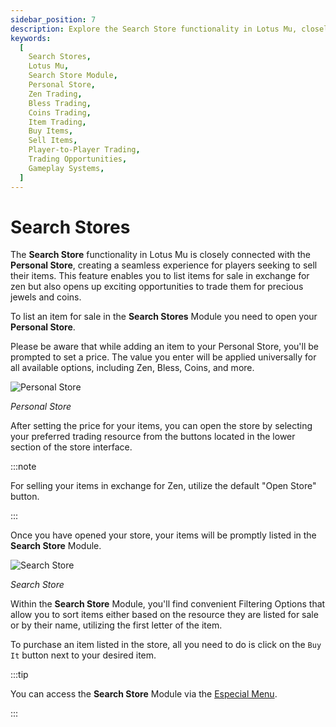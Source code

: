 ```yaml
---
sidebar_position: 7
description: Explore the Search Store functionality in Lotus Mu, closely connected with the Personal Store, creating a seamless experience for players seeking to sell their items. Learn how to list items for sale, set prices universally, and open your store for exciting opportunities to trade items for precious jewels and coins. Utilize the Search Store Module to conveniently filter and purchase items from other players. Access the Search Store Module via the Especial Menu for a streamlined trading experience.
keywords:
  [
    Search Stores,
    Lotus Mu,
    Search Store Module,
    Personal Store,
    Zen Trading,
    Bless Trading,
    Coins Trading,
    Item Trading,
    Buy Items,
    Sell Items,
    Player-to-Player Trading,
    Trading Opportunities,
    Gameplay Systems,
  ]
---
```


# Search Stores

The **Search Store** functionality in Lotus Mu is closely connected with the **Personal Store**, creating a seamless experience for players seeking to sell their items. This feature enables you to list items for sale in exchange for zen but also opens up exciting opportunities to trade them for precious jewels and coins.

To list an item for sale in the **Search Stores** Module you need to open your **Personal Store**.

Please be aware that while adding an item to your Personal Store, you'll be prompted to set a price. The value you enter will be applied universally for all available options, including Zen, Bless, Coins, and more.

![Personal Store](/img/client-features/personal-store.jpg)

_Personal Store_

After setting the price for your items, you can open the store by selecting your preferred trading resource from the buttons located in the lower section of the store interface.

:::note

For selling your items in exchange for Zen, utilize the default "Open Store" button.

:::

Once you have opened your store, your items will be promptly listed in the **Search Store** Module.

![Search Store](/img/client-features/search-store.jpg)

_Search Store_

Within the **Search Store** Module, you'll find convenient Filtering Options that allow you to sort items either based on the resource they are listed for sale or by their name, utilizing the first letter of the item.

To purchase an item listed in the store, all you need to do is click on the `Buy It` button next to your desired item.

:::tip

You can access the **Search Store** Module via the [Especial Menu](/client-features/especial-menu).

:::
